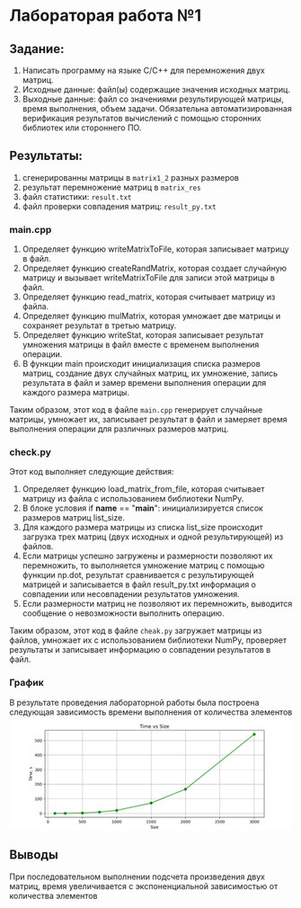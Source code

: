 # Лабораторая работа №1 

## Задание: 
1. Написать программу на языке C/C++ для перемножения двух матриц. 
2. Исходные данные: файл(ы) содержащие значения исходных матриц.
3. Выходные данные: файл со значениями результирующей матрицы, время выполнения, объем задачи.
    Обязательна автоматизированная верификация результатов вычислений с помощью сторонних библиотек или стороннего ПО.

## Результаты: 
1. сгенерированны матрицы в `matrix1_2` разных размеров
2. результат перемножение матриц в `matrix_res`
3. файл статистики: `result.txt`
4. файл проверки совпадения матриц: `result_py.txt`

### main.cpp
1. Определяет функцию writeMatrixToFile, которая записывает матрицу в файл.
2. Определяет функцию createRandMatrix, которая создает случайную матрицу и вызывает writeMatrixToFile для записи этой матрицы в файл.
3. Определяет функцию read_matrix, которая считывает матрицу из файла.
4. Определяет функцию mulMatrix, которая умножает две матрицы и сохраняет результат в третью матрицу.
5. Определяет функцию writeStat, которая записывает результат умножения матрицы в файл вместе с временем выполнения операции.
6. В функции main происходит инициализация списка размеров матриц, создание двух случайных матриц, их умножение, запись результата в файл и замер времени выполнения операции для каждого размера матрицы.

Таким образом, этот код в файле `main.cpp` генерирует случайные матрицы, умножает их, записывает результат в файл и замеряет время выполнения операции для различных размеров матриц.

### check.py
Этот код выполняет следующие действия:

1. Определяет функцию load_matrix_from_file, которая считывает матрицу из файла с использованием библиотеки NumPy.
2. В блоке условия if __name__ == "__main__": инициализируется список размеров матриц list_size.
3. Для каждого размера матрицы из списка list_size происходит загрузка трех матриц (двух исходных и одной результирующей) из файлов.
4. Если матрицы успешно загружены и размерности позволяют их перемножить, то выполняется умножение матриц с помощью функции np.dot, результат сравнивается с результирующей матрицей и записывается в файл result_py.txt информация о совпадении или несовпадении результатов умножения.
5. Если размерности матриц не позволяют их перемножить, выводится сообщение о невозможности выполнить операцию.

Таким образом, этот код в файле `cheak.py` загружает матрицы из файлов, умножает их с использованием библиотеки NumPy, проверяет результаты и записывает информацию о совпадении результатов в файл.

### График 
В результате проведения лабораторной работы была построена следующая зависимость времени выполнения от количества элементов<br>
![Alt текст](main/files/plot.png)

## Выводы
При последовательном выполнении подсчета произведения двух матриц, время увеличивается с экспоненциальной зависимостью от количества элементов